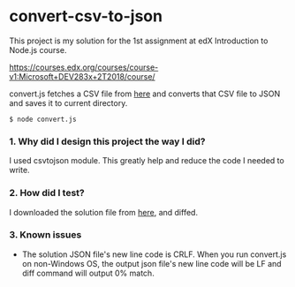 convert-csv-to-json
=====

This project is my solution for the 1st assignment at edX Introduction to Node.js course.

https://courses.edx.org/courses/course-v1:Microsoft+DEV283x+2T2018/course/

convert.js fetches a CSV file from [here](https://prod-edxapp.edx-cdn.org/assets/courseware/v1/07d100219da1a726dad5eddb090fa215/asset-v1:Microsoft+DEV283x+2T2018+type@asset+block/customer-data.csv) and converts that CSV file to JSON and saves it to current directory.

```
$ node convert.js
```

### 1. Why did I design this project the way I did?

I used csvtojson module. This greatly help and reduce the code I needed to write.

### 2. How did I test?

I downloaded the solution file from [here](https://prod-edxapp.edx-cdn.org/assets/courseware/v1/49802b4bc23bb76c0a1eb9bff4178d55/asset-v1:Microsoft+DEV283x+2T2018+type@asset+block/customer-data-solution.json), and diffed.

### 3. Known issues

 * The solution JSON file's new line code is CRLF. When you run convert.js on non-Windows OS, the output json file's new line code will be LF and diff command will output 0% match.
